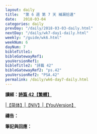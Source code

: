 ```yaml
---
layout: daily
title:  "第 6 週 第 7 天 補漏拾遺"
date:   2018-03-04
categories: daily
prevDay: "/daily/2018-03-03-daily.html"
nextDay: "/daily/wk7-day1-daily.html"
weekly: "/guide/wk6.html"
weekNum: 6
dayNum: 7
bibleTitle1: 
bibleGatewayRef1: 
youVersionRef1: 
bibleTitle2: "詩篇 42"
bibleGatewayRef2: "ps.42"
youVersionRef2: "PSA.42"
permalink: /daily/wk6-day7-daily.html
---
```


**讀經：[詩篇 42【繁體】](https://www.biblegateway.com/passage/?search=ps.42&version=CUVMPT)**

|[【简体】](https://www.biblegateway.com/passage/?search=ps.42&version=CUVMPS)|[【NIV】](https://www.biblegateway.com/passage/?search=ps.42&version=NIV)|[【YouVersion】](https://www.bible.com/zh-TW/bible/46/PSA.42.CUNP)

**禱告：**

**筆記與回應：**
